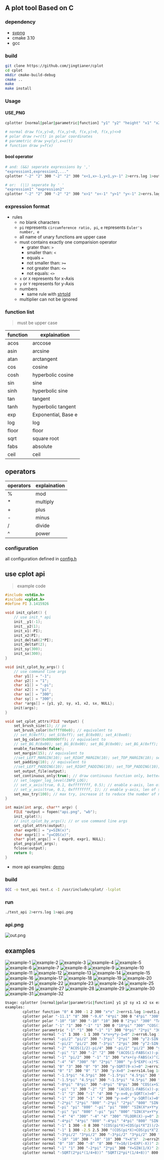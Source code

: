 ## A plot tool Based on C

### dependency
- [svpng](https://github.com/miloyip/svpng)
- cmake 3.10
- gcc

### build
```sh
git clone https://github.com/jingtianer/cplot
cd cplot
mkdir cmake-build-debug
cmake .. 
make
make install
```
### Usage

#### USE_PNG
```sh
cplotter [normal|polar|parametric|function] "y1" "y2" "height" "x1" "x2" "width" "<expressions...>" 2>errs.log 1>out.png

# normal draw f(x,y)=0, f(x,y)<0, f(x,y)>0, f(x,y)<>0
# polar draw r=r(t) in polar coordinates
# parametric draw y=y(y),x=x(t)
# function draw y=f(x)
```

#### bool operator
```sh
# and: (&&) seperate expressions by ','
"expression1,expression2,..."
cplotter "-2" "2" 300 "-2" "2" 300 "x<1,x>-1,y<1,y>-1" 2>errs.log 1>out.png

# or:  (||) seperate by ' '
"expression1" "expression2"
cplotter "-2" "2" 300 "-2" "2" 300 "x>1" "x<-1" "y>1" "y<-1" 2>errs.log 1>out.png
```

### expression format
- rules
  - no blank characters
  - `pi` represents `circumference ratio, pi`, `e` represents `Euler's number, e`
  - all name of unary functions are upper case
  - must contains exactly one comparision operator
    - grater than: `>`
    - smaller than: `<` 
    - equals `=` 
    - not smaller than: `>=` 
    - not greater than: `<=` 
    - not equals: `<>`
  - `x` or `X` represents for x-Axis
  - `y` or `Y` represents for y-Axis
  - numbers
    - same rule with [strtold](https://en.cppreference.com/w/c/string/byte/strtof)
  - multiplier can not be ignored

### function list
> must be upper case

| function | explaination        |
| -------- | ------------------- |
| acos     | arccose             |
| asin     | arcsine             |
| atan     | arctangent          |
| cos      | cosine              |
| cosh     | hyperbolic cosine   |
| sin      | sine                |
| sinh     | hyperbolic sine     |
| tan      | tangent             |
| tanh     | hyperbolic tangent  |
| exp      | Exponential, Base e |
| log      | log                 |
| floor    | floor               |
| sqrt     | square root         |
| fabs     | absolute            |
| ceil     | ceil                |

## operators
| operators | explaination |
| --------- | ------------ |
| %         | mod          |
| *         | multiply     |
| +         | plus         |
| -         | minus        |
| /         | divide       |
| ^         | power        |

### configuration

all configuration defined in [config.h](./src/config.h)

## use cplot api

> example code
```c
#include <stdio.h>
#include <cplot.h>
#define PI 3.1415926

void init_cplot() {
    // use init_* api
    init__y1(-1);
    init__y2(1);
    init_x1(-PI);
    init_x2(PI);
    init_deltaX(2*PI);
    init_deltaY(2);
    init_sy(300);
    init_sx(300);
}

void init_cplot_by_args() {
    // use command line args
    char y1[] = "-1";
    char y2[] = "1";
    char x1[] = "-pi";
    char x2[] = "pi";
    char sx[] = "300";
    char sy[] = "300";
    char *args[] = {y1, y2, sy, x1, x2, sx, NULL};
    init(args);
}

void set_cplot_attrs(FILE *output) {
    set_brush_size(1); // px
    set_brush_color(0xffff00e0); // equivalent to 
    // set_R(0xff); set_G(0xff); set_B(0x00); set_A(0xe0);
    set_bg_color(0x000000ff); // equivalent to 
    // set_BG_R(0x00); set_BG_B(0x00); set_BG_B(0x00); set_BG_A(0xff);
    enable_fastmode(false);
    set_margin(15); // equivalent to 
    //set_LEFT_MARGIN(10); set_RIGHT_MARGIN(10); set_TOP_MARGIN(10); set_END_MARGIN(10);
    set_padding(10); // equivalent to 
    //set_LEFT_PADDING(10); set_RIGHT_PADDING(10); set_TOP_PADDING(10); set_END_PADDING(10);
    set_output_file(output);
    set_continuous_only(true); // draw continuous function only, better performance
    // set_logger_log_level(INFO_LOG);
    // set_x_axis(true, 0.1, 0xffffffff, 0.5); // enable x-axis, len of scale is 0.1, color is 0xffffffff, interval of scale is 0.5
    // set_y_axis(true, 0.1, 0xffffffff, 1); // enable y-axis, len of scale is 0.1, color is 0xffffffff, interval of scale is 1
    set_max_try(100); // max try, increase it to reduce the number of nonsequence posistion， decrease to gain better performance
}

int main(int argc, char** argv) {
    FILE *output = fopen("api.png", "wb");
    init_cplot();
    // init_cplot_by_args(); // or use command line args
    set_cplot_attrs(output);
    char expr0[] = "y=SIN(x)";
    char expr1[] = "y=COS(x)";
    char* plot_args[] = { expr0, expr1, NULL};
    plot_png(plot_args);
    fclose(output);
    return 0;
}
```
- more api examples: [demo](./demo/)

### build
```sh
$CC -o test_api test.c -I /usr/include/cplot/ -lcplot
```

### run
```sh
./test_api 2>errs.log 1>api.png
```

### api.png

![out.png](./examples/api.png)

## examples

![example-1](./examples/out1.png)
![example-2](./examples/out2.png)
![example-3](./examples/out3.png)
![example-4](./examples/out4.png)
![example-5](./examples/out5.png)
![example-6](./examples/out6.png)
![example-7](./examples/out7.png)
![example-8](./examples/out8.png)
![example-9](./examples/out9.png)
![example-10](./examples/out10.png)
![example-11](./examples/out11.png)
![example-12](./examples/out12.png)
![example-13](./examples/out13.png)
![example-14](./examples/out14.png)
![example-15](./examples/out15.png)
![example-16](./examples/out16.png)
![example-17](./examples/out17.png)
![example-18](./examples/out18.png)
![example-19](./examples/out19.png)
![example-20](./examples/out20.png)
![example-21](./examples/out21.png)
![example-22](./examples/out22.png)
![example-23](./examples/out23.png)
![example-24](./examples/out24.png)
![example-25](./examples/out25.png)
![example-26](./examples/out26.png)
![example-27](./examples/out27.png)
![example-28](./examples/out28.png)
![example-29](./examples/out29.png)
![example-30](./examples/out30.png)
![example-31](./examples/out31.png)
![example-32](./examples/out32.png)


```sh
Usage: cplotter [normal|polar|parametric|function] y1 y2 sy x1 x2 sx expression
examples:
        cplotter function "0" 4 300 -1 2 300 "x*x" 2>errs1.log 1>out1.png
        cplotter polar "-11.1" "8" 300 "-9.6" "4*pi" 300 0 "4*pi" "300" "t" 2>errs2.log 1>out2.png
        cplotter polar "-10" "10" 300 "-10" "10" 300 0 "2*pi" "300" "TAN(t+pi/4)" 2>errs3.log 1>out3.png
        cplotter polar "-1" "1" 300 "-1" "1" 300 0 "10*pi" "300" "COS(1.8*t)" 2>errs4.log 1>out4.png
        cplotter parametric "-1" "1" 300 "-1" "1" 300 "0*pi" "2*pi" "300" "SIN(t)^3" "COS(t)^3" 2>errs5.log 1>out5.png
        cplotter normal "-1" 1 300 -1 1 300 "x*x+y*y-1=0" 2>errs6.log 1>out6.png
        cplotter normal "-pi/2" "pi/2" 300 "-3*pi" "2*pi" 300 "y^2-SIN(x+y)^2=0" 2>errs7.log 1>out7.png
        cplotter normal "-pi/2" "pi/2" 300 "-3*pi" "2*pi" 300 "y^2-SIN(x)^2=0" 2>errs8.log 1>out8.png
        cplotter normal "-2" "ACOS(1/2)-pi/4" 300 "-pi/2" "pi/2" 300 "y*y+x*x+y-SQRT(y*y+x*x)=0" 2>errs9.log 1>out9.png
        cplotter normal "-pi" "1" 300 "-2" "2" 300 "(ACOS(1-FABS(x))-pi)-y=0" "y-SQRT(1-(FABS(x)-1)^2)=0" 2>errs10.log 1>out10.png
        cplotter normal "-1" "pi/2" 300 "-1" "1" 300 "x*x+(y-FABS(x)^(2/3.0))^2-1=0" 2>errs11.log 1>out11.png
        cplotter normal "-4" "4" "300" "0" "2*pi" "300" "y-5*EXP(-x)*SIN(6*x)=0" 2>errs12.log 1>out12.png
        cplotter normal "0" "3" 300 "0" "9" 300 "y-SQRT(9-x)=0" 2>errs13.log 1>out13.png
        cplotter normal "0" "1" 300 "0" "1" 300 "y-X=0" 2>errs14.log 1>out14.png
        cplotter normal "-1.5*pi" "4.5*pi" 300 "-1.5*pi" "4.5*pi" 300 "SIN(X)+SIN(Y)=0" 2>errs15.log 1>out15.png
        cplotter normal "-1.5*pi" "4.5*pi" 300 "-1.5*pi" "4.5*pi" 300 "SIN(X)*SIN(Y)=0" 2>errs16.log 1>out16.png
        cplotter normal "-8*pi" "8*pi" 300 "-8*pi" "8*pi" 300 "COS(x+SIN(y))-TAN(y)=0" 2>errs17.log 1>out17.png
        cplotter normal "-pi" "1" 300 "-2" "2" 300 "(ACOS(1-FABS(x))-pi)-y<=0,y-SQRT(1-(FABS(x)-1)^2)<=0" 2>errs18.log 1>out18.png
        cplotter normal "-1" "2" 300 "-1" "4" 300 "y-x=0,y-SQRT(x)=0" 2>errs19.log 1>out19.png
        cplotter normal "-1" "2" 300 "-1" "4" 300 "y-x=0" "y-SQRT(x)=0" 2>errs20.log 1>out20.png
        cplotter normal "-2*pi" "2*pi" "800" "-2*pi" "2*pi" "800" "SIN(X*x+Y*y)-SIN(X)-SIN(Y)=0" 2>errs21.log 1>out21.png
        cplotter normal "-pi" "pi" "800" "-pi" "pi" "800" "SIN(X*x+Y*y)-COS(X*Y)=0" 2>errs22.log 1>out22.png
        cplotter normal "-pi" "pi" "800" "-pi" "pi" "800" "SIN(X*x+Y*y)-COS(X-Y)=0" 2>errs23.log 1>out23.png
        cplotter normal "-4" "4" "300" "-4" "4" "300" "FLOOR(X)-y=0" 2>errs24.log 1>out24.png
        cplotter normal "-4*pi" "4*pi" "800" "-4*pi" "4*pi" "800" "SIN(SIN(X*Y))=0" 2>errs25.log 1>out25.png
        cplotter normal "-1" 1 300 -8 8 300 "(COS(pi*X)+COS(pi*X^2))/2=y" 2>errs26.log 1>out26.png
        cplotter normal "-1" 1 300 -2.5 2.5 300 "(COS(pi*X)+COS(pi*X^2)+COS(pi*X^3))/3=y" 2>errs27.log 1>out27.png
        cplotter normal "-3*pi/2" "3*pi/2" 300 "-3*pi/2" "3*pi/2" 300 "SIN(x*x)+SIN(y*y)=1"  2>errs28.log 1>out28.png
        cplotter normal "-10" "10" 300 "-10" "10" 300 "Y=X^X"  2>errs29.log 1>out29.png
        cplotter normal "0" "10" 300 "-8" "8" 300 "Y=10/(1+EXP(-X))" 2>errs30.log 1>out30.png
        cplotter normal "-1" "1" 300 "-2*pi" "2*pi" 300 "Y=SIN(1/X)" 2>errs31.log 1>out31.png
        cplotter normal "-SQRT(2*pi*(1/4+8))" "SQRT(2*pi*(1/4+8))" 800 "-SQRT(2*pi*(1/4+8))" "SQRT(2*pi*(1/4+8))" 800 "SIN(x*x+y*y)=1" 2>errs32.log 1>out32.png
```